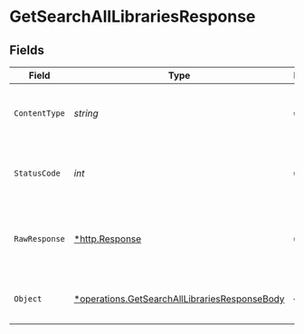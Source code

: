 # GetSearchAllLibrariesResponse


## Fields

| Field                                                                                                         | Type                                                                                                          | Required                                                                                                      | Description                                                                                                   |
| ------------------------------------------------------------------------------------------------------------- | ------------------------------------------------------------------------------------------------------------- | ------------------------------------------------------------------------------------------------------------- | ------------------------------------------------------------------------------------------------------------- |
| `ContentType`                                                                                                 | *string*                                                                                                      | :heavy_check_mark:                                                                                            | HTTP response content type for this operation                                                                 |
| `StatusCode`                                                                                                  | *int*                                                                                                         | :heavy_check_mark:                                                                                            | HTTP response status code for this operation                                                                  |
| `RawResponse`                                                                                                 | [*http.Response](https://pkg.go.dev/net/http#Response)                                                        | :heavy_check_mark:                                                                                            | Raw HTTP response; suitable for custom response parsing                                                       |
| `Object`                                                                                                      | [*operations.GetSearchAllLibrariesResponseBody](../../models/operations/getsearchalllibrariesresponsebody.md) | :heavy_minus_sign:                                                                                            | The libraries available on the Server                                                                         |